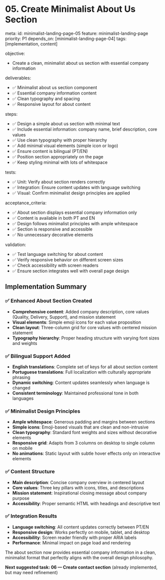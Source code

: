 # 05. Create Minimalist About Us Section

meta:
  id: minimalist-landing-page-05
  feature: minimalist-landing-page
  priority: P1
  depends_on: [minimalist-landing-page-04]
  tags: [implementation, content]

objective:
- Create a clean, minimalist about us section with essential company information

deliverables:
- ✅ Minimalist about us section component
- ✅ Essential company information content
- ✅ Clean typography and spacing
- ✅ Responsive layout for about content

steps:
- ✅ Design a simple about us section with minimal text
- ✅ Include essential information: company name, brief description, core values
- ✅ Use clean typography with proper hierarchy
- ✅ Add minimal visual elements (simple icon or logo)
- ✅ Ensure content is bilingual (PT/EN)
- ✅ Position section appropriately on the page
- ✅ Keep styling minimal with lots of whitespace

tests:
- ✅ Unit: Verify about section renders correctly
- ✅ Integration: Ensure content updates with language switching
- ✅ Visual: Confirm minimalist design principles are applied

acceptance_criteria:
- ✅ About section displays essential company information only
- ✅ Content is available in both PT and EN
- ✅ Design follows minimalist principles with ample whitespace
- ✅ Section is responsive and accessible
- ✅ No unnecessary decorative elements

validation:
- ✅ Test language switching for about content
- ✅ Verify responsive behavior on different screen sizes
- ✅ Check accessibility with screen readers
- ✅ Ensure section integrates well with overall page design

## Implementation Summary

### ✅ **Enhanced About Section Created**
- **Comprehensive content**: Added company description, core values (Quality, Delivery, Support), and mission statement
- **Visual elements**: Simple emoji icons for each value proposition
- **Clean layout**: Three-column grid for core values with centered mission statement
- **Typography hierarchy**: Proper heading structure with varying font sizes and weights

### ✅ **Bilingual Support Added**
- **English translations**: Complete set of keys for all about section content
- **Portuguese translations**: Full localization with culturally appropriate phrasing
- **Dynamic switching**: Content updates seamlessly when language is changed
- **Consistent terminology**: Maintained professional tone in both languages

### ✅ **Minimalist Design Principles**
- **Ample whitespace**: Generous padding and margins between sections
- **Simple icons**: Emoji-based visuals that are clean and non-intrusive
- **Clean typography**: Standard font weights and sizes without decorative elements
- **Responsive grid**: Adapts from 3 columns on desktop to single column on mobile
- **No animations**: Static layout with subtle hover effects only on interactive elements

### ✅ **Content Structure**
- **Main description**: Concise company overview in centered layout
- **Core values**: Three key pillars with icons, titles, and descriptions
- **Mission statement**: Inspirational closing message about company purpose
- **Accessibility**: Proper semantic HTML with headings and descriptive text

### ✅ **Integration Results**
- **Language switching**: All content updates correctly between PT/EN
- **Responsive design**: Works perfectly on mobile, tablet, and desktop
- **Accessibility**: Screen reader friendly with proper ARIA labels
- **Performance**: Minimal impact on page load and rendering

The about section now provides essential company information in a clean, minimalist format that perfectly aligns with the overall design philosophy.

**Next suggested task: 06 — Create contact section** (already implemented, but may need refinement)